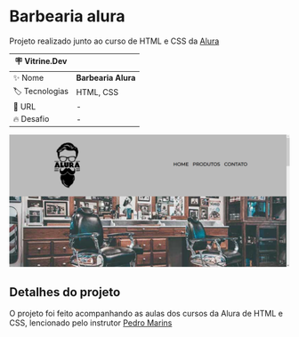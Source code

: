 # Barbearia alura

Projeto realizado junto ao curso de HTML e CSS da [Alura](https://cursos.alura.com.br/course/html5-css3-primeiros-passos?preRequirementFrom=html5-css3-avancando-css)

| :placard: Vitrine.Dev |     |
| -------------  | --- |
| :sparkles: Nome        | **Barbearia Alura**
| :label: Tecnologias | HTML, CSS
| :rocket: URL         | -
| :fire: Desafio     | -

<!-- Inserir imagem com a #vitrinedev ao final do link -->
![](https://github.com/arthursantos1/vitrine-Barbearia-alura/blob/main/Barbearia%20alura.png#vitrinedev)

## Detalhes do projeto

O projeto foi feito acompanhando as aulas dos cursos da Alura de HTML e CSS, lencionado pelo instrutor [Pedro Marins](https://github.com/pedromarins)
